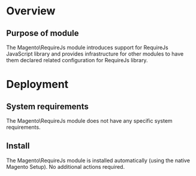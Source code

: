 # Overview
## Purpose of module

The Magento\RequireJs module introduces support for RequireJs JavaScript library and provides infrastructure for other modules to have them declared related configuration for RequireJs library.

# Deployment
## System requirements

The Magento\RequireJs module does not have any specific system requirements.

## Install
The Magento\RequireJs module is installed automatically (using the native Magento Setup). No additional actions required.
